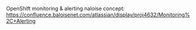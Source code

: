 OpenShift monitoring & alerting naloise concept: https://confluence.baloisenet.com/atlassian/display/proj4632/Monitoring%2C+Alerting
